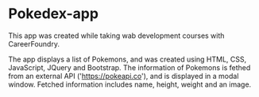 # Pokedex-app

This app was created while taking wab development courses with CareerFoundry. 

The app displays a list of Pokemons, and was created using HTML, CSS, JavaScript, JQuery and Bootstrap. 
The information of Pokemons is fethed from an external API ('https://pokeapi.co'), and is displayed in a modal window.
Fetched information includes name, height, weight and an image. 
